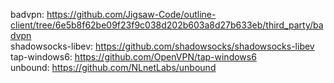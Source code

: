 badvpn: https://github.com/Jigsaw-Code/outline-client/tree/6e5b8f62be09f23f9c038d202b603a8d27b633eb/third_party/badvpn <br />
shadowsocks-libev: https://github.com/shadowsocks/shadowsocks-libev<br />
tap-windows6: https://github.com/OpenVPN/tap-windows6<br />
unbound: https://github.com/NLnetLabs/unbound<br />
